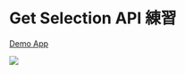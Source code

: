 # Get Selection API 練習

[Demo App](https://get-selection.vercel.app/)

![](https://i.imgur.com/Zl5RNe5.png)
